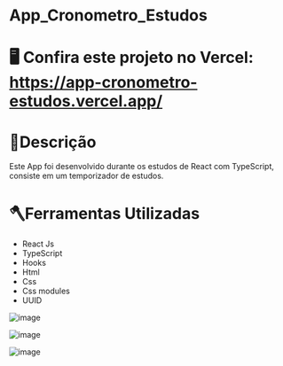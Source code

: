 # App_Cronometro_Estudos
# 🖥️ Confira este projeto no Vercel: https://app-cronometro-estudos.vercel.app/

# 📕Descrição
Este App foi desenvolvido durante os estudos de React com TypeScript, consiste em um temporizador de estudos.

# 🪓Ferramentas Utilizadas
- React Js
- TypeScript
- Hooks
- Html
- Css
- Css modules 
- UUID

![image](https://user-images.githubusercontent.com/125046205/227375094-748b13b7-1b29-49d7-9f9c-749fa3fd2e44.png)


![image](https://user-images.githubusercontent.com/125046205/227375800-b2708a98-32f3-42d6-956a-a1ba75a68d95.png)



![image](https://user-images.githubusercontent.com/125046205/227375465-c86fdcb5-cf2e-485b-ba15-c533eb7f023d.png)
